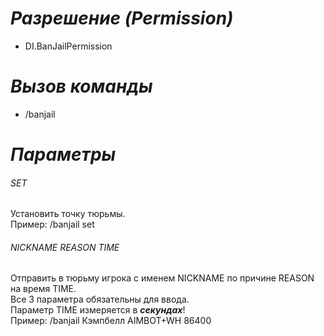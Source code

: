 # _Разрешение (Permission)_
* DI.BanJailPermission

# _Вызов команды_
* /banjail

# _Параметры_
###### SET
  Установить точку тюрьмы.<br>
  Пример: /banjail set

###### NICKNAME REASON TIME
  Отправить в тюрьму игрока с именем NICKNAME по причине REASON на время TIME.<br>
  Все 3 параметра обязательны для ввода.<br>
  Параметр TIME измеряется в _**секундах**_!<br>
  Пример: /banjail Кэмпбелл AIMBOT+WH 86400
